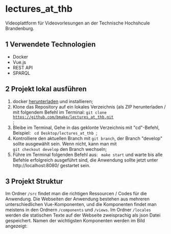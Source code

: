 # lectures_at_thb
Videoplattform für Videovorlesungen an der Technische Hochshcule Brandenburg.

## 1 Verwendete Technologien
- Docker
- Vue.js
- REST API
- SPARQL

## 2 Projekt lokal ausführen
1. docker [herunterladen](https://www.docker.com/get-started/) und installieren;
2. Klone das Repository auf ein lokales Verzeichnis (als ZIP herunterladen / mit folgendem Befehl im Terminal: <code>git clone https://github.com/bmake/lectures_at_thb.git </code>;
3. Bleibe im Terminal, Gehe in das geklonte Verzeichnis mit "cd"-Befehl, Beispiel: <code> cd Desktop/lectures_at_thb </code>;
4. Kontrolliere den aktuellen Branch mit <code>git branch</code>, der Branch "develop" sollte ausgewählt sein. Wenn nicht, kann man mit <code> git checkout develop</code> den Branch wechseln;
4. Führe im Terminal folgenden Befehl aus: <code> make start</code> und warte bis alle Befehle erfolgreich ausgeführt sind, die Anwendung sollte jetzt unter http://localhost:8080/ gestartet sein.

## 3 Projekt Struktur
Im Ordner `/src` findet man die richtigen Ressourcen / Codes für die Anwendung. Die Webseiten der Anwendung bestehen aus mehreren unterschiedlichen Vue-Komponenten, und die Komponenten findet man meistens in den Ordnern `/components` und `/views`.
Im Ordner `/locales` werden die statischen Texte auf der Webseite zweisprachig als json Datei gespeichert. Namen der wichtigsten Komponenten werden im Bild angezeigt: